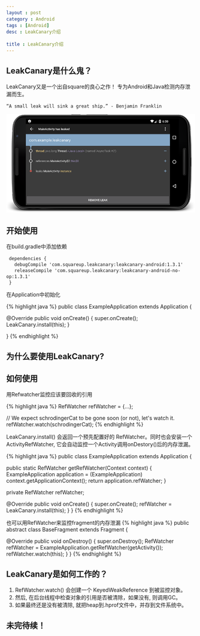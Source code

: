 ```yaml
---
layout : post 
category : Android
tags : [Android]
desc : LeakCanary介绍

title : LeakCanary介绍
---
```


## LeakCanary是什么鬼？
LeakCanary又是一个出自square的良心之作！
专为Android和Java检测内存泄漏而生。

	“A small leak will sink a great ship.” - Benjamin Franklin
 
![image](/content/leakcanary.png)

## 开始使用
在build.gradle中添加依赖

```
 dependencies {
   debugCompile 'com.squareup.leakcanary:leakcanary-android:1.3.1'
   releaseCompile 'com.squareup.leakcanary:leakcanary-android-no-op:1.3.1'
 }
```

在Application中初始化

{% highlight java %}
public class ExampleApplication extends Application {

  @Override public void onCreate() {
    super.onCreate();
    LeakCanary.install(this);
  }
  
}
{% endhighlight %}

## 为什么要使用LeakCanary?

## 如何使用
用Refwatcher监控应该要回收的引用

{% highlight java %}
RefWatcher refWatcher = {...};

// We expect schrodingerCat to be gone soon (or not), let's watch it.
refWatcher.watch(schrodingerCat);
{% endhighlight %}

LeakCanary.install() 会返回一个预先配置好的 RefWatcher。同时也会安装一个ActivityRefWatcher, 它会自动监控一个Activity调用onDestory()后的内存泄漏。

{% highlight java %}
public class ExampleApplication extends Application {

  public static RefWatcher getRefWatcher(Context context) {
    ExampleApplication application = (ExampleApplication) context.getApplicationContext();
    return application.refWatcher;
  }

  private RefWatcher refWatcher;

  @Override public void onCreate() {
    super.onCreate();
    refWatcher = LeakCanary.install(this);
  }
}
{% endhighlight %}

也可以用RefWatcher来监控fragment的内存泄漏
{% highlight java %}
public abstract class BaseFragment extends Fragment {

  @Override public void onDestroy() {
    super.onDestroy();
    RefWatcher refWatcher = ExampleApplication.getRefWatcher(getActivity());
    refWatcher.watch(this);
  }
}
{% endhighlight %}

## LeakCanary是如何工作的？
1. RefWatcher.watch() 会创建一个 KeyedWeakReference 到被监控对象。
2. 然后, 在后台线程中检查对象的引用是否被清除，如果没有, 则调用GC。
3. 如果最终还是没有被清除, 就把heap到.hprof文件中，并存到文件系统中。

## 未完待续！